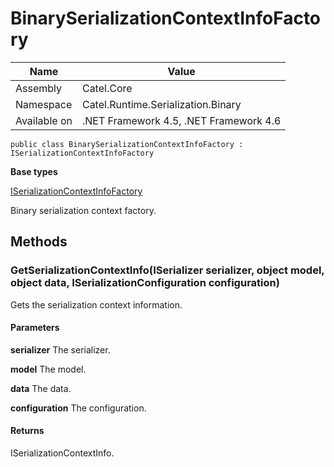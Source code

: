 

# BinarySerializationContextInfoFactory

Name|Value
---|---
Assembly|Catel.Core
Namespace|Catel.Runtime.Serialization.Binary
Available on|.NET Framework 4.5, .NET Framework 4.6

```
public class BinarySerializationContextInfoFactory : ISerializationContextInfoFactory
```

**Base types**

[ISerializationContextInfoFactory](/Catel.Core\Catel\Runtime\Serialization\ISerializationContextInfoFactory.md)


Binary serialization context factory.



## Methods

### GetSerializationContextInfo(ISerializer serializer, object model, object data, ISerializationConfiguration configuration)

Gets the serialization context information.

#### Parameters

**serializer**
The serializer.

**model**
The model.

**data**
The data.

**configuration**
The configuration.

#### Returns

ISerializationContextInfo.



